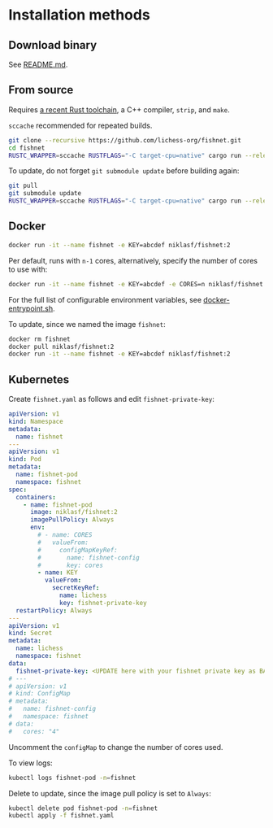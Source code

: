 # Installation methods

## Download binary

See [README.md](/README.md).

## From source

Requires [a recent Rust toolchain](https://rustup.rs/), a C++ compiler, `strip`,
and `make`.

`sccache` recommended for repeated builds.

```sh
git clone --recursive https://github.com/lichess-org/fishnet.git
cd fishnet
RUSTC_WRAPPER=sccache RUSTFLAGS="-C target-cpu=native" cargo run --release -vv --
```

To update, do not forget `git submodule update` before building again:

```sh
git pull
git submodule update
RUSTC_WRAPPER=sccache RUSTFLAGS="-C target-cpu=native" cargo run --release -vv --
```

## Docker

```sh
docker run -it --name fishnet -e KEY=abcdef niklasf/fishnet:2
```

Per default, runs with `n-1` cores, alternatively, specify the number of cores to use with:

```sh
docker run -it --name fishnet -e KEY=abcdef -e CORES=n niklasf/fishnet:2
```

For the full list of configurable environment variables, see [docker-entrypoint.sh](/scripts/docker-entrypoint.sh).

To update, since we named the image `fishnet`:

```sh
docker rm fishnet
docker pull niklasf/fishnet:2
docker run -it --name fishnet -e KEY=abcdef niklasf/fishnet:2
```

## Kubernetes

Create `fishnet.yaml` as follows and edit `fishnet-private-key`:

```yaml
apiVersion: v1
kind: Namespace
metadata:
  name: fishnet
---
apiVersion: v1
kind: Pod
metadata:
  name: fishnet-pod
  namespace: fishnet
spec:
  containers:
    - name: fishnet-pod
      image: niklasf/fishnet:2
      imagePullPolicy: Always
      env:
        # - name: CORES
        #   valueFrom:
        #     configMapKeyRef:
        #       name: fishnet-config
        #       key: cores
        - name: KEY
          valueFrom:
            secretKeyRef:
              name: lichess
              key: fishnet-private-key
  restartPolicy: Always
---
apiVersion: v1
kind: Secret
metadata:
  name: lichess
  namespace: fishnet
data:
  fishnet-private-key: <UPDATE here with your fishnet private key as BASE64 encoded string>
# ---
# apiVersion: v1
# kind: ConfigMap
# metadata:
#   name: fishnet-config
#   namespace: fishnet
# data:
#   cores: "4"
```

Uncomment the `configMap` to change the number of cores used.

To view logs:

```sh
kubectl logs fishnet-pod -n=fishnet
```

Delete to update, since the image pull policy is set to `Always`:

```sh
kubectl delete pod fishnet-pod -n=fishnet
kubectl apply -f fishnet.yaml
```
